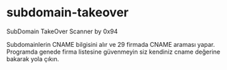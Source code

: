 # subdomain-takeover

SubDomain TakeOver Scanner by 0x94

Subdomainlerin CNAME bilgisini alır ve 29 firmada CNAME araması yapar. Programda genede firma listesine güvenmeyin 
siz kendiniz cname değerine bakarak yola çıkın.




